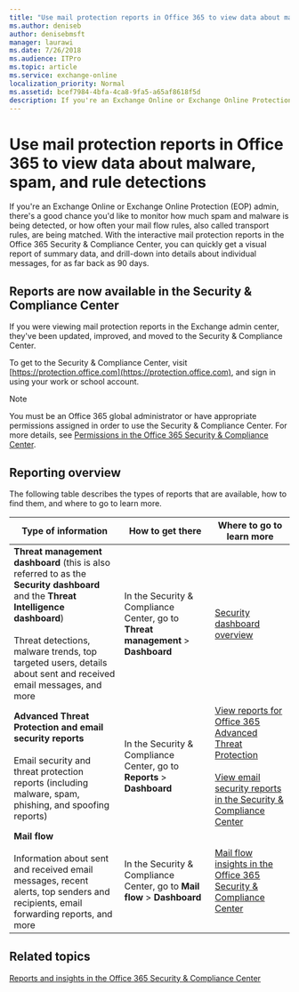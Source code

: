 ```yaml
---
title: "Use mail protection reports in Office 365 to view data about malware, spam, and rule detections"
ms.author: deniseb
author: denisebmsft
manager: laurawi
ms.date: 7/26/2018
ms.audience: ITPro
ms.topic: article
ms.service: exchange-online
localization_priority: Normal
ms.assetid: bcef7984-4bfa-4ca8-9fa5-a65af8618f5d
description: If you're an Exchange Online or Exchange Online Protection (EOP) admin, there's a good chance you'd like to monitor how much spam and malware is being detected, or how often your mail flow rules, also called transport rules, are being matched. Reports are now available in the Security & Compliance Center. Read this article to get an overview of what's available and how to access these reports.
---
```


# Use mail protection reports in Office 365 to view data about malware, spam, and rule detections

If you're an Exchange Online or Exchange Online Protection (EOP) admin, there's a good chance you'd like to monitor how much spam and malware is being detected, or how often your mail flow rules, also called transport rules, are being matched. With the interactive mail protection reports in the Office 365 Security & Compliance Center, you can quickly get a visual report of summary data, and drill-down into details about individual messages, for as far back as 90 days. 
  
## Reports are now available in the Security & Compliance Center

If you were viewing mail protection reports in the Exchange admin center, they've been updated, improved, and moved to the Security & Compliance Center. 

To get to the Security & Compliance Center, visit [https://protection.office.com](https://protection.office.com), and sign in using your work or school account.

> [!NOTE]
> You must be an Office 365 global administrator or have appropriate permissions assigned in order to use the Security & Compliance Center. For more details, see [Permissions in the Office 365 Security & Compliance Center](https://support.office.com/article/d10608af-7934-490a-818e-e68f17d0e9c1).

## Reporting overview

The following table describes the types of reports that are available, how to find them, and where to go to learn more.

| Type of information  | How to get there  | Where to go to learn more  |
|---------|---------|---------|
| **Threat management dashboard** (this is also referred to as the **Security dashboard** and the **Threat Intelligence dashboard**)</br></br> Threat detections, malware trends, top targeted users, details about sent and received email messages, and more  | In the Security & Compliance Center, go to **Threat management** > **Dashboard** | [Security dashboard overview](https://support.office.com/article/fe0b9b8f-faa9-44ff-8095-4d1b2f507b74)        |
| **Advanced Threat Protection and email security reports** </br></br> Email security and threat protection reports (including malware, spam, phishing, and spoofing reports)  | In the Security & Compliance Center, go to **Reports** > **Dashboard**  | [View reports for Office 365 Advanced Threat Protection](https://support.office.com/article/e47e838c-d99e-4c0b-b9aa-e66c4fae902f) </br></br> [View email security reports in the Security & Compliance Center](https://support.office.com/article/3a137e28-1174-42d5-99af-f18868b43e86) |
| **Mail flow** </br></br> Information about sent and received email messages, recent alerts, top senders and recipients, email forwarding reports, and more  | In the Security & Compliance Center, go to **Mail flow** > **Dashboard**  | [Mail flow insights in the Office 365 Security & Compliance Center](https://support.office.com/article/beb6acaa-6016-4d54-ba7e-3d6d035e2b46) |

## Related topics

[Reports and insights in the Office 365 Security & Compliance Center](https://support.office.com/article/e3e95f68-36e9-4256-bcca-78fe7fe5ea5d)